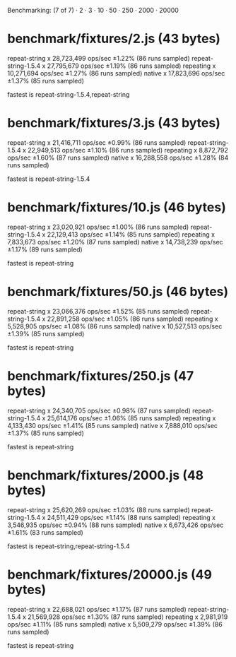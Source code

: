 Benchmarking: (7 of 7)
 · 2
 · 3
 · 10
 · 50
 · 250
 · 2000
 · 20000

# benchmark/fixtures/2.js (43 bytes)
  repeat-string x 28,723,499 ops/sec ±1.22% (86 runs sampled)
  repeat-string-1.5.4 x 27,795,679 ops/sec ±1.19% (86 runs sampled)
  repeating x 10,271,694 ops/sec ±1.27% (86 runs sampled)
  native x 17,823,696 ops/sec ±1.37% (85 runs sampled)

  fastest is repeat-string-1.5.4,repeat-string

# benchmark/fixtures/3.js (43 bytes)
  repeat-string x 21,416,711 ops/sec ±0.99% (86 runs sampled)
  repeat-string-1.5.4 x 22,949,513 ops/sec ±1.10% (86 runs sampled)
  repeating x 8,872,792 ops/sec ±1.60% (87 runs sampled)
  native x 16,288,558 ops/sec ±1.28% (84 runs sampled)

  fastest is repeat-string-1.5.4

# benchmark/fixtures/10.js (46 bytes)
  repeat-string x 23,020,921 ops/sec ±1.00% (86 runs sampled)
  repeat-string-1.5.4 x 22,129,413 ops/sec ±1.14% (85 runs sampled)
  repeating x 7,833,673 ops/sec ±1.20% (87 runs sampled)
  native x 14,738,239 ops/sec ±1.17% (89 runs sampled)

  fastest is repeat-string

# benchmark/fixtures/50.js (46 bytes)
  repeat-string x 23,066,376 ops/sec ±1.52% (85 runs sampled)
  repeat-string-1.5.4 x 22,891,258 ops/sec ±1.05% (86 runs sampled)
  repeating x 5,528,905 ops/sec ±1.08% (86 runs sampled)
  native x 10,527,513 ops/sec ±1.39% (85 runs sampled)

  fastest is repeat-string

# benchmark/fixtures/250.js (47 bytes)
  repeat-string x 24,340,705 ops/sec ±0.98% (87 runs sampled)
  repeat-string-1.5.4 x 25,614,176 ops/sec ±1.06% (85 runs sampled)
  repeating x 4,133,430 ops/sec ±1.41% (85 runs sampled)
  native x 7,888,010 ops/sec ±1.37% (85 runs sampled)

  fastest is repeat-string

# benchmark/fixtures/2000.js (48 bytes)
  repeat-string x 25,620,269 ops/sec ±1.03% (88 runs sampled)
  repeat-string-1.5.4 x 24,511,429 ops/sec ±1.14% (88 runs sampled)
  repeating x 3,546,935 ops/sec ±0.94% (88 runs sampled)
  native x 6,673,426 ops/sec ±1.61% (83 runs sampled)

  fastest is repeat-string,repeat-string-1.5.4

# benchmark/fixtures/20000.js (49 bytes)
  repeat-string x 22,688,021 ops/sec ±1.17% (87 runs sampled)
  repeat-string-1.5.4 x 21,569,928 ops/sec ±1.30% (87 runs sampled)
  repeating x 2,981,919 ops/sec ±1.11% (85 runs sampled)
  native x 5,509,279 ops/sec ±1.39% (86 runs sampled)

  fastest is repeat-string
